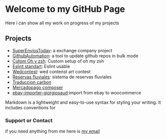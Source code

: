 # Welcome to my GitHub Page

Here i can show all my work on progress of my projects

## Projects
- [SuperEnviosToday](https://github.com/Giorgiosaud/SuperEnviosToday): a exchange company project
- [GithubAutomation](https://github.com/Giorgiosaud/github-automation): a tool to update github repos in bulk mode
- [Cutom Oh y zsh](https://github.com/Giorgiosaud/custom-oh-my-zsh-folder): Custom setup of oh my zsh
- [Eslint standart](https://github.com/Giorgiosaud/giorgiosaud-standard): Eslint usable
- [Wedcontest](https://github.com/Giorgiosaud/wedcontest2018): wed contenst art contest
- [Reservas fluviales](https://github.com/Giorgiosaud/ReservasPtori): sistema de reservas fluviales
- [Traduccion carbon](https://github.com/Giorgiosaud/carbonlocalizer)
- [Mercadopago composer](https://github.com/Giorgiosaud/mercadopagoLaravel)
- [ebay-importer-giorgiosaud](https://github.com/Giorgiosaud/ebay-importer-giorgiosaud):import from ebay to woocommerce

Markdown is a lightweight and easy-to-use syntax for styling your writing. It includes conventions for

### Support or Contact

if you need anything from me here is [my email](giorgiosaud@gmail.com)
